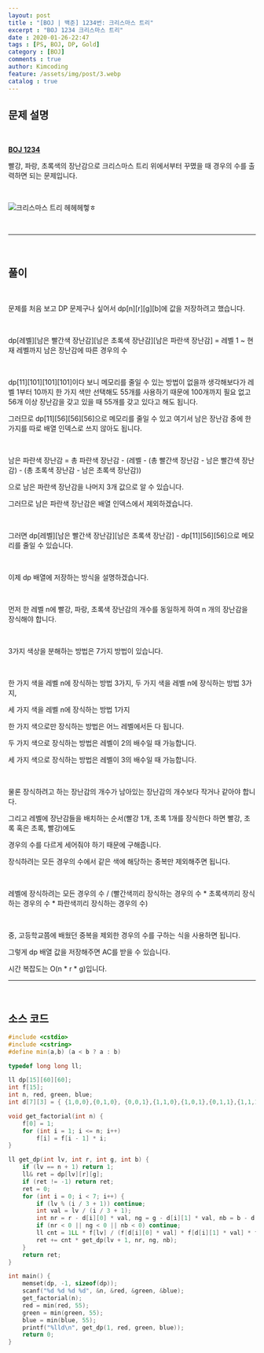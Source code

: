 ```yaml
---
layout: post
title : "[BOJ | 백준] 1234번: 크리스마스 트리"
excerpt : "BOJ 1234 크리스마스 트리"
date : 2020-01-26-22:47
tags : [PS, BOJ, DP, Gold]
category : [BOJ]
comments : true
author: Kimcoding
feature: /assets/img/post/3.webp
catalog : true
---
```




## 문제 설명

<br/>

**[BOJ 1234](https://www.acmicpc.net/problem/1234)**


빨강, 파랑, 초록색의 장난감으로 크리스마스 트리 위에서부터 꾸몄을 때 경우의 수를 출력하면 되는 문제입니다.

<br/>

![크리스마스 트리 헤헤헤헿ㅎ](https://i.imgur.com/UZ95kIJ.png)


<br/>

---
<br/>

## 풀이

<br/>

문제를 처음 보고 DP 문제구나 싶어서 dp[n][r][g][b]에 값을 저장하려고 했습니다. 

<br/>

dp[레벨][남은 빨간색 장난감][남은 초록색 장난감][남은 파란색 장난감] = 레벨 1 ~ 현재 레벨까지 남은 장난감에 따른 경우의 수

<br/>

dp[11][101][101][101]이다 보니 메모리를 줄일 수 있는 방법이 없을까 생각해보다가 레벨 1부터 10까지 한 가지 색만 선택해도 55개를 사용하기 때문에 100개까지 필요 없고 56개 이상 장난감을 갖고 있을 때 55개를 갖고 있다고 해도 됩니다.

그러므로 dp[11][56][56][56]으로 메모리를 줄일 수 있고 여기서 남은 장난감 중에 한 가지를 따로 배열 인덱스로 쓰지 않아도 됩니다.

<br/>

남은 파란색 장난감 = 총 파란색 장난감 - (레벨 - (총 빨간색 장난감 - 남은 빨간색 장난감) - (총 초록색 장난감 - 남은 초록색 장난감))

으로 남은 파란색 장난감을 나머지 3개 값으로 알 수 있습니다.

그러므로 남은 파란색 장난감은 배열 인덱스에서 제외하겠습니다.

<br/>

그러면 dp[레벨][남은 빨간색 장난감][남은 초록색 장난감] - dp[11][56][56]으로 메모리를 줄일 수 있습니다.

<br/>

이제 dp 배열에 저장하는 방식을 설명하겠습니다.

<br/>

먼저 한 레벨 n에 빨강, 파랑, 초록색 장난감의 개수를 동일하게 하여 n 개의 장난감을 장식해야 합니다.

<br/>

3가지 색상을 분해하는 방법은 7가지 방법이 있습니다.

<br/>

한 가지 색을 레벨 n에 장식하는 방법 3가지, 두 가지 색을 레벨 n에 장식하는 방법 3가지,

세 가지 색을 레벨 n에 장식하는 방법 1가지

한 가지 색으로만 장식하는 방법은 어느 레벨에서든 다 됩니다.

두 가지 색으로 장식하는 방법은 레벨이 2의 배수일 때 가능합니다.

세 가지 색으로 장식하는 방법은 레벨이 3의 배수일 때 가능합니다.

<br/>

물론 장식하려고 하는 장난감의 개수가 남아있는 장난감의 개수보다 작거나 같아야 합니다.

그리고 레벨에 장난감들을 배치하는 순서(빨강 1개, 초록 1개를 장식한다 하면 빨강, 초록 혹은 초록, 빨강)에도

경우의 수를 다르게 세어줘야 하기 때문에 구해줍니다.

장식하려는 모든 경우의 수에서 같은 색에 해당하는 중복만 제외해주면 됩니다.

<br/>

레벨에 장식하려는 모든 경우의 수 / (빨간색끼리 장식하는 경우의 수 * 초록색끼리 장식하는 경우의 수 * 파란색끼리 장식하는 경우의 수)

<br/>

중, 고등학교쯤에 배웠던 중복을 제외한 경우의 수를 구하는 식을 사용하면 됩니다.

그렇게 dp 배열 값을 저장해주면 AC를 받을 수 있습니다.

시간 복잡도는 O(n * r * g)입니다.


---

<br/>

## <i class="fa fa-code"></i> 소스 코드

```cpp
#include <cstdio>
#include <cstring>
#define min(a,b) (a < b ? a : b)

typedef long long ll;

ll dp[15][60][60];
int f[15];
int n, red, green, blue;
int d[7][3] = { {1,0,0},{0,1,0}, {0,0,1},{1,1,0},{1,0,1},{0,1,1},{1,1,1} };

void get_factorial(int n) {
	f[0] = 1;
	for (int i = 1; i <= n; i++) 
		f[i] = f[i - 1] * i;
}

ll get_dp(int lv, int r, int g, int b) {
	if (lv == n + 1) return 1;
	ll& ret = dp[lv][r][g];
	if (ret != -1) return ret;
	ret = 0;
	for (int i = 0; i < 7; i++) {
		if (lv % (i / 3 + 1)) continue;
		int val = lv / (i / 3 + 1);
		int nr = r - d[i][0] * val, ng = g - d[i][1] * val, nb = b - d[i][2] * val;
		if (nr < 0 || ng < 0 || nb < 0) continue;
		ll cnt = 1LL * f[lv] / (f[d[i][0] * val] * f[d[i][1] * val] * f[d[i][2] * val]);
		ret += cnt * get_dp(lv + 1, nr, ng, nb);
	}
	return ret;
}

int main() {
	memset(dp, -1, sizeof(dp));
	scanf("%d %d %d %d", &n, &red, &green, &blue);
	get_factorial(n);
	red = min(red, 55);
	green = min(green, 55);
	blue = min(blue, 55);
	printf("%lld\n", get_dp(1, red, green, blue));
	return 0;
}
```


